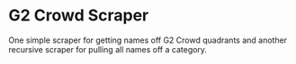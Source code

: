 # G2 Crowd Scraper

One simple scraper for getting names off G2 Crowd quadrants and another recursive scraper for pulling all names off a category.
